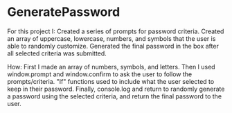 # GeneratePassword

For this project I:
Created a series of prompts for password criteria.
Created an array of uppercase, lowercase, numbers, and symbols that the user is able to randomly customize.
Generated the final password in the box after all selected criteria was submitted.

How:
First I made an array of numbers, symbols, and letters.
Then I used window.prompt and window.confirm to ask the user to follow the prompts/criteria.
"If" functions used to include what the user selected to keep in their password.
Finally, console.log and return to randomly generate a password using the selected criteria, and return the final password to the user.
